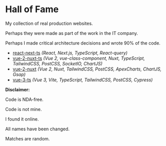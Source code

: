 # Hall of Fame

My collection of real production websites.

Perhaps they were made as part of the work in the IT company.

Perhaps I made critical architecture decisions and wrote 90% of the code.


- [react-next-ts](./react-next-ts) *(React, Next.js, TypeScript, React-query)*
- [vue-2-nuxt-ts](./vue-2-nuxt-ts) *(Vue 2, vue-class-component, Nuxt, TypeScript, TailwindCSS, PostCSS, SocketIO, ChartJS)*
- [vue-2-nuxt](./vue-2-nuxt-ts) *(Vue 2, Nuxt, TailwindCSS, PostCSS, ApexCharts, ChartJS, Gsap)*
- [vue-3-ts](./vue-3-ts) *(Vue 3, Vite, TypeScript, TailwindCSS, PostCSS, Cypress)*


**Disclaimer:**

Code is NDA-free.

Code is not mine.

I found it online.

All names have been changed.

Matches are random.
